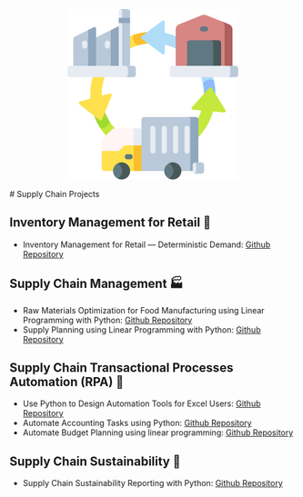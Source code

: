 <p align="center">
  <img 
    width="300"
    height="300"
    src="supply-chain.png"
  >
</p>
# Supply Chain Projects 
    
## Inventory Management for Retail 🛒
- Inventory Management for Retail — Deterministic Demand: [Github Repository](https://github.com/lordAaron0121/Supply-Chain-Optimization/tree/main/Inventory%20Management%20for%20Retail%20%E2%80%94%20Deterministic%20Demand)

## Supply Chain Management 🏭
- Raw Materials Optimization for Food Manufacturing using Linear Programming with Python: [Github Repository](https://github.com/lordAaron0121/Supply-Chain-Optimization/tree/main/Raw%20Materials%20Optimization%20for%20Food%20Manufacturing)
- Supply Planning using Linear Programming with Python: [Github Repository](https://github.com/lordAaron0121/Supply-Chain-Optimization/tree/main/Supply%20Planning%20using%20Linear%20Programming)
    
## Supply Chain Transactional Processes Automation (RPA) 🤖
- Use Python to Design Automation Tools for Excel Users: [Github Repository](https://github.com/lordAaron0121/Supply-Chain-Optimization/tree/main/Excel%20Automation)
- Automate Accounting Tasks using Python: [Github Repository](https://github.com/lordAaron0121/Supply-Chain-Optimization/tree/main/Automate%20Accounting%20Tasks)
- Automate Budget Planning using linear programming: [Github Repository](https://github.com/lordAaron0121/Supply-Chain-Optimization/tree/main/Budget%20Planning%20Automation)
    
## Supply Chain Sustainability 🌲
- Supply Chain Sustainability Reporting with Python: [Github Repository](https://github.com/lordAaron0121/Supply-Chain-Optimization/tree/main/Supply%20Chain%20Sustainability%20Reporting)

